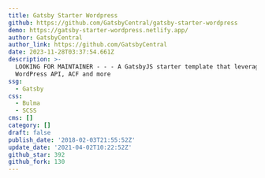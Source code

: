 ```yaml
---
title: Gatsby Starter Wordpress
github: https://github.com/GatsbyCentral/gatsby-starter-wordpress
demo: https://gatsby-starter-wordpress.netlify.app/
author: GatsbyCentral
author_link: https://github.com/GatsbyCentral
date: 2023-11-28T03:37:54.661Z
description: >-
  LOOKING FOR MAINTAINER - - - A GatsbyJS starter template that leverages the
  WordPress API, ACF and more
ssg:
  - Gatsby
css:
  - Bulma
  - SCSS
cms: []
category: []
draft: false
publish_date: '2018-02-03T21:55:52Z'
update_date: '2021-04-02T10:22:52Z'
github_star: 392
github_fork: 130
---
```

